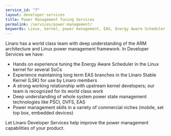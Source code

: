 ```yaml
---
service_id: "7"
layout: developer-services
title: Power Management Tuning Services
permalink: /services/power-management/
keywords: Linux, kernel, power management, EAS, Energy Aware Scheduler, PSCI
---
```


Linaro has a world class team with deep understanding of the ARM architecture and Linux power management framework.  In Developer Services we have:
- Hands on experience tuning the Energy Aware Scheduler in the Linux kernel for several SoCs
- Experience maintaining long term EAS branches in the Linaro Stable Kernel (LSK) for use by Linaro members
- A strong working relationship with upstream kernel developers; our team is recognized for its world class work
- Deep understanding of whole system power state management technologies like PSCI, DVFS, EAS
- Power management skills in a variety of commercial niches (mobile, set top box, embedded devices)

Let Linaro Developer Services help improve the power management capabilities of your product.
